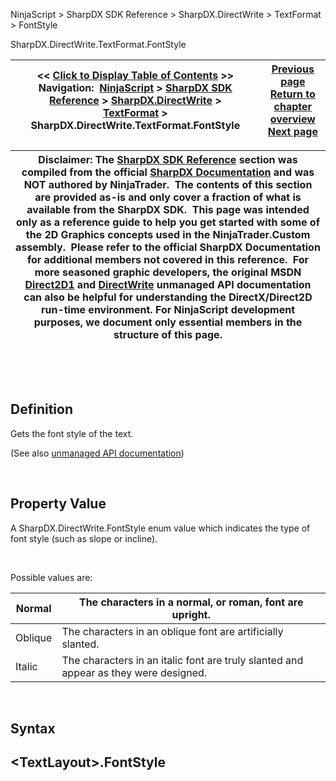 ﻿


NinjaScript \> SharpDX SDK Reference \> SharpDX.DirectWrite \> TextFormat \> FontStyle






















SharpDX.DirectWrite.TextFormat.FontStyle







| \<\< [Click to Display Table of Contents](sharpdx_directwrite_textformat_fontstyle.md) \>\> **Navigation:**     [NinjaScript](ninjascript-1.md) \> [SharpDX SDK Reference](sharpdx_sdk_reference-1.md) \> [SharpDX.DirectWrite](sharpdx_directwrite-1.md) \> [TextFormat](sharpdx_directwrite_textformat-1.md) \> SharpDX.DirectWrite.TextFormat.FontStyle | [Previous page](sharpdx_directwrite_textformat_fontstretch-1.md) [Return to chapter overview](sharpdx_directwrite_textformat-1.md) [Next page](sharpdx_directwrite_textformat_fontweight-1.md) |
| --- | --- |













| Disclaimer: The [SharpDX SDK Reference](sharpdx_sdk_reference-1.md) section was compiled from the official [SharpDX Documentation](http://sharpdx.org/) and was NOT authored by NinjaTrader.  The contents of this section are provided as\-is and only cover a fraction of what is available from the SharpDX SDK.  This page was intended only as a reference guide to help you get started with some of the 2D Graphics concepts used in the NinjaTrader.Custom assembly.  Please refer to the official SharpDX Documentation for additional members not covered in this reference.  For more seasoned graphic developers, the original MSDN [Direct2D1](https://msdn.microsoft.com/en-us/library/windows/desktop/dd370990.aspx) and [DirectWrite](https://msdn.microsoft.com/en-us/library/windows/desktop/dd368038.aspx) unmanaged API documentation can also be helpful for understanding the DirectX/Direct2D run\-time environment. For NinjaScript development purposes, we document only essential members in the structure of this page. |
| --- |



 


 


## Definition


Gets the font style of the text.


(See also [unmanaged API documentation](https://msdn.microsoft.com/en-us/library/dd316649.aspx))


 


## Property Value


A SharpDX.DirectWrite.FontStyle enum value which indicates the type of font style (such as slope or incline).


 


Possible values are:




| Normal | The characters in a normal, or roman, font are upright. |
| --- | --- |
| Oblique | The characters in an oblique font are artificially slanted. |
| Italic | The characters in an italic font are truly slanted and appear as they were designed. |



 


## Syntax


## \<TextLayout\>.FontStyle









